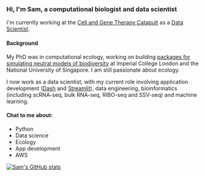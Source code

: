 ### Hi, I'm Sam, a computational biologist and data scientist

I'm currently working at the [Cell and Gene Therapy Catapult](https://ct.catapult.org.uk/) as a [Data Scientist](https://www.linkedin.com/in/thompson-sed/).

#### Background

My PhD was in computational ecology, working on building [packages for simulating neutral models of biodiversity](https://besjournals.onlinelibrary.wiley.com/doi/10.1111/2041-210X.13451) at Imperial College London and the National University of Singapore. I am still passionate about ecology.

I now work as a data scientist, with my current role involving application development ([Dash](https://plotly.com/dash/) and [Streamlit](https://streamlit.io/)), data engineering, bioinformatics (including scRNA-seq, bulk RNA-seq, RIBO-seq and SSV-seq) and machine learning.

#### Chat to me about:

- Python
- Data science
- Ecology
- App development
- AWS


[![Sam's GitHub stats](https://github-readme-stats.vercel.app/api?username=thompsonsed)](https://github.com/anuraghazra/github-readme-stats)


<!--
**thompsonsed/thompsonsed** is a ✨ _special_ ✨ repository because its `README.md` (this file) appears on your GitHub profile.

Here are some ideas to get you started:

- 🔭 I’m currently working on ...
- 🌱 I’m currently learning ...
- 👯 I’m looking to collaborate on ...
- 🤔 I’m looking for help with ...
- 💬 Ask me about ...
- 📫 How to reach me: ...
- 😄 Pronouns: ...
- ⚡ Fun fact: ...
-->
